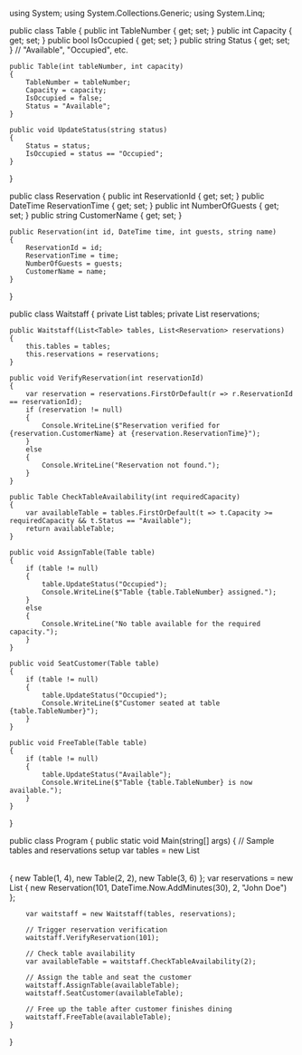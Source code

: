 using System;
using System.Collections.Generic;
using System.Linq;

public class Table
{
    public int TableNumber { get; set; }
    public int Capacity { get; set; }
    public bool IsOccupied { get; set; }
    public string Status { get; set; } // "Available", "Occupied", etc.

    public Table(int tableNumber, int capacity)
    {
        TableNumber = tableNumber;
        Capacity = capacity;
        IsOccupied = false;
        Status = "Available";
    }

    public void UpdateStatus(string status)
    {
        Status = status;
        IsOccupied = status == "Occupied";
    }
}

public class Reservation
{
    public int ReservationId { get; set; }
    public DateTime ReservationTime { get; set; }
    public int NumberOfGuests { get; set; }
    public string CustomerName { get; set; }

    public Reservation(int id, DateTime time, int guests, string name)
    {
        ReservationId = id;
        ReservationTime = time;
        NumberOfGuests = guests;
        CustomerName = name;
    }
}

public class Waitstaff
{
    private List<Table> tables;
    private List<Reservation> reservations;

    public Waitstaff(List<Table> tables, List<Reservation> reservations)
    {
        this.tables = tables;
        this.reservations = reservations;
    }

    public void VerifyReservation(int reservationId)
    {
        var reservation = reservations.FirstOrDefault(r => r.ReservationId == reservationId);
        if (reservation != null)
        {
            Console.WriteLine($"Reservation verified for {reservation.CustomerName} at {reservation.ReservationTime}");
        }
        else
        {
            Console.WriteLine("Reservation not found.");
        }
    }

    public Table CheckTableAvailability(int requiredCapacity)
    {
        var availableTable = tables.FirstOrDefault(t => t.Capacity >= requiredCapacity && t.Status == "Available");
        return availableTable;
    }

    public void AssignTable(Table table)
    {
        if (table != null)
        {
            table.UpdateStatus("Occupied");
            Console.WriteLine($"Table {table.TableNumber} assigned.");
        }
        else
        {
            Console.WriteLine("No table available for the required capacity.");
        }
    }

    public void SeatCustomer(Table table)
    {
        if (table != null)
        {
            table.UpdateStatus("Occupied");
            Console.WriteLine($"Customer seated at table {table.TableNumber}");
        }
    }

    public void FreeTable(Table table)
    {
        if (table != null)
        {
            table.UpdateStatus("Available");
            Console.WriteLine($"Table {table.TableNumber} is now available.");
        }
    }
}

public class Program
{
    public static void Main(string[] args)
    {
        // Sample tables and reservations setup
        var tables = new List<Table>
        {
            new Table(1, 4),
            new Table(2, 2),
            new Table(3, 6)
        };
        var reservations = new List<Reservation>
        {
            new Reservation(101, DateTime.Now.AddMinutes(30), 2, "John Doe")
        };

        var waitstaff = new Waitstaff(tables, reservations);

        // Trigger reservation verification
        waitstaff.VerifyReservation(101);

        // Check table availability
        var availableTable = waitstaff.CheckTableAvailability(2);
        
        // Assign the table and seat the customer
        waitstaff.AssignTable(availableTable);
        waitstaff.SeatCustomer(availableTable);

        // Free up the table after customer finishes dining
        waitstaff.FreeTable(availableTable);
    }
}
